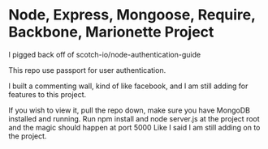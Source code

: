 # Node, Express, Mongoose, Require, Backbone, Marionette Project

I pigged back off of scotch-io/node-authentication-guide

This repo use passport for user authentication.

I built a commenting wall, kind of like facebook, and I am still adding for features to this project.

If you wish to view it, pull the repo down, make sure you have MongoDB installed and running.
Run npm install and node server.js at the project root and the magic should happen at port 5000
Like I said I am still adding on to the project.



